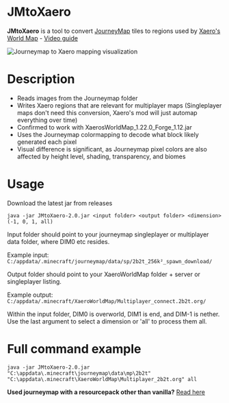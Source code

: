 # JMtoXaero

**JMtoXaero** is a tool to convert [JourneyMap](https://www.curseforge.com/minecraft/mc-mods/journeymap) tiles to regions used by [Xaero's World Map](https://chocolateminecraft.com/worldmap.php)  -  [Video guide](https://www.youtube.com/watch?v=-SiCD_DgfHE)

![Journeymap to Xaero mapping visualization](https://i.imgur.com/LP8HuKX.png)

# Description 

- Reads images from the Journeymap folder
- Writes Xaero regions that are relevant for multiplayer maps (Singleplayer maps don't need this conversion, Xaero's mod will just automap everything over time)
- Confirmed to work with XaerosWorldMap_1.22.0_Forge_1.12.jar
- Uses the Journeymap colormapping to decode what block likely generated each pixel
- Visual difference is significant, as Journeymap pixel colors are also affected by height level, shading, transparency, and biomes

# Usage

Download the latest jar from releases

`java -jar JMtoXaero-2.0.jar <input folder> <output folder> <dimension> (-1, 0, 1, all)`

Input folder should point to your journeymap singleplayer or multiplayer data folder, where DIM0 etc resides.

Example input:
`C:/appdata/.minecraft/journeymap/data/sp/2b2t_256k²_spawn_download/`

Output folder should point to your XaeroWorldMap folder + server or singleplayer listing.

Example output:
`C:/appdata/.minecraft/XaeroWorldMap/Multiplayer_connect.2b2t.org/`

Within the input folder, DIM0 is overworld, DIM1 is end, and DIM-1 is nether. Use the last argument to select a dimension or 'all' to process them all.


# Full command example

`java -jar JMtoXaero-2.0.jar "C:\appdata\.minecraft\journeymap\data\mp\2b2t" "C:\appdata\.minecraft\XaeroWorldMap\Multiplayer_2b2t.org" all`

**Used journeymap with a resourcepack other than vanilla?**
[Read here](./MAPPINGS.md)
